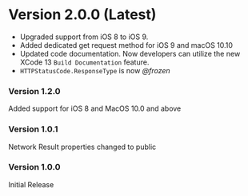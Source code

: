  # Version 2.0.0 (Latest)
- Upgraded support from iOS 8 to iOS 9.
- Added dedicated get request method for iOS 9 and macOS 10.10
- Updated code documentation. Now developers can utilize the new XCode 13 `Build Documentation` feature.
- `HTTPStatusCode.ResponseType` is now *@frozen*

### Version 1.2.0
Added support for iOS 8 and MacOS 10.0 and above

### Version 1.0.1
Network Result properties changed to public

### Version 1.0.0
Initial Release
